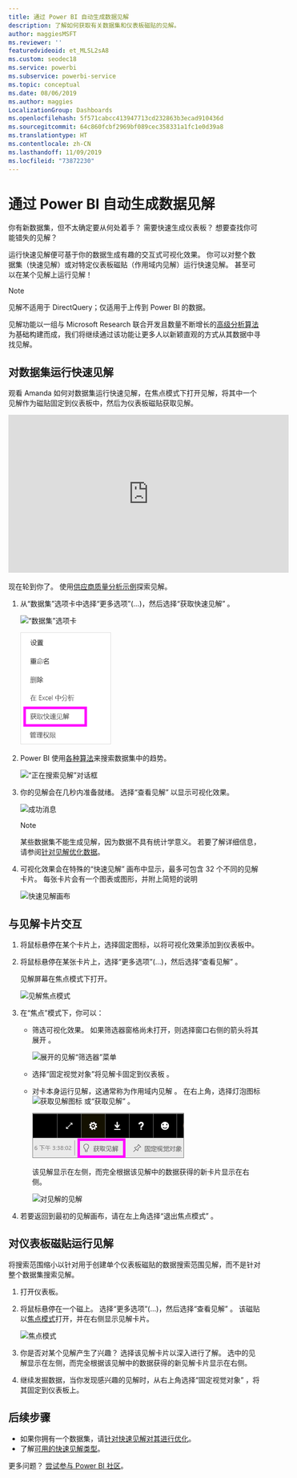 ```yaml
---
title: 通过 Power BI 自动生成数据见解
description: 了解如何获取有关数据集和仪表板磁贴的见解。
author: maggiesMSFT
ms.reviewer: ''
featuredvideoid: et_MLSL2sA8
ms.custom: seodec18
ms.service: powerbi
ms.subservice: powerbi-service
ms.topic: conceptual
ms.date: 08/06/2019
ms.author: maggies
LocalizationGroup: Dashboards
ms.openlocfilehash: 5f571cabcc413947713cd232863b3ecad910436d
ms.sourcegitcommit: 64c860fcbf2969bf089cec358331a1fc1e0d39a8
ms.translationtype: HT
ms.contentlocale: zh-CN
ms.lasthandoff: 11/09/2019
ms.locfileid: "73872230"
---
```

# <a name="generate-data-insights-automatically-with-power-bi"></a>通过 Power BI 自动生成数据见解
你有新数据集，但不太确定要从何处着手？  需要快速生成仪表板？  想要查找你可能错失的见解？

运行快速见解便可基于你的数据生成有趣的交互式可视化效果。 你可以对整个数据集（快速见解）或对特定仪表板磁贴（作用域内见解）运行快速见解。 甚至可以在某个见解上运行见解！

> [!NOTE]
> 见解不适用于 DirectQuery；仅适用于上传到 Power BI 的数据。
> 

见解功能以一组与 Microsoft Research 联合开发且数量不断增长的[高级分析算法](service-insight-types.md)为基础构建而成，我们将继续通过该功能让更多人以新颖直观的方式从其数据中寻找见解。

## <a name="run-quick-insights-on-a-dataset"></a>对数据集运行快速见解
观看 Amanda 如何对数据集运行快速见解，在焦点模式下打开见解，将其中一个见解作为磁贴固定到仪表板中，然后为仪表板磁贴获取见解。

<iframe width="560" height="315" src="https://www.youtube.com/embed/et_MLSL2sA8" frameborder="0" allowfullscreen></iframe>


现在轮到你了。 使用[供应商质量分析示例](sample-supplier-quality.md)探索见解。

1. 从“数据集”选项卡中选择“更多选项”(…)，然后选择“获取快速见解”    。
   
    ![“数据集”选项卡](media/service-insights/power-bi-ellipses.png)
   
    ![省略号菜单](media/service-insights/power-bi-tab.png)
2. Power BI 使用[各种算法](service-insight-types.md)来搜索数据集中的趋势。
   
    ![“正在搜索见解”对话框](media/service-insights/pbi_autoinsightssearching.png)
3. 你的见解会在几秒内准备就绪。  选择“查看见解”  以显示可视化效果。
   
    ![成功消息](media/service-insights/pbi_autoinsightsuccess.png)
   
    > [!NOTE]
    > 某些数据集不能生成见解，因为数据不具有统计学意义。  若要了解详细信息，请参阅[针对见解优化数据](service-insights-optimize.md)。
    > 
    
4. 可视化效果会在特殊的“快速见解”  画布中显示，最多可包含 32 个不同的见解卡片。 每张卡片会有一个图表或图形，并附上简短的说明
   
    ![快速见解画布](media/service-insights/power-bi-insights.png)

## <a name="interact-with-the-insight-cards"></a>与见解卡片交互

1. 将鼠标悬停在某个卡片上，选择固定图标，以将可视化效果添加到仪表板中。

2. 将鼠标悬停在某张卡片上，选择“更多选项”(…)，然后选择“查看见解”   。 

    见解屏幕在焦点模式下打开。
   
    ![见解焦点模式](media/service-insights/power-bi-insight-focus.png)
3. 在“焦点”模式下，你可以：
   
   * 筛选可视化效果。 如果筛选器窗格尚未打开，则选择窗口右侧的箭头将其展开  。

       ![展开的见解“筛选器”菜单](media/service-insights/power-bi-insights-filter-new.png)
   * 选择“固定视觉对象”将见解卡固定到仪表板  。
   * 对卡本身运行见解，这通常称为作用域内见解  。 在右上角，选择灯泡图标 ![获取见解图标](media/service-insights/power-bi-bulb-icon.png) 或“获取见解”  。
     
       ![获取见解图标](media/service-insights/pbi-autoinsights-tile.png)
     
     该见解显示在左侧，而完全根据该见解中的数据获得的新卡片显示在右侧。
     
       ![对见解的见解](media/service-insights/power-bi-insights-on-insights-new.png)
4. 若要返回到最初的见解画布，请在左上角选择“退出焦点模式”  。

## <a name="run-insights-on-a-dashboard-tile"></a>对仪表板磁贴运行见解
将搜索范围缩小以针对用于创建单个仪表板磁贴的数据搜索范围见解，而不是针对整个数据集搜索见解。 

1. 打开仪表板。
2. 将鼠标悬停在一个磁上。 选择“更多选项”(…)，然后选择“查看见解”   。 该磁贴以[焦点模式](service-focus-mode.md)打开，并在右侧显示见解卡片。    
   
    ![焦点模式](media/service-insights/pbi-insights-tile.png)    
3. 你是否对某个见解产生了兴趣？ 选择该见解卡片以深入进行了解。 选中的见解显示在左侧，而完全根据该见解中的数据获得的新见解卡片显示在右侧。    
4. 继续发掘数据，当你发现感兴趣的见解时，从右上角选择“固定视觉对象”  ，将其固定到仪表板上。

## <a name="next-steps"></a>后续步骤
- 如果你拥有一个数据集，请[针对快速见解对其进行优化](service-insights-optimize.md)。
- 了解[可用的快速见解类型](service-insight-types.md)。

更多问题？ [尝试参与 Power BI 社区](https://community.powerbi.com/)。

